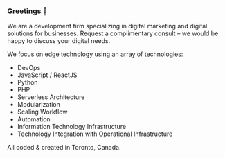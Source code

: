 ### Greetings 👋
We are a development firm specializing in digital marketing and digital solutions for businesses.
Request a complimentary consult – we would be happy to discuss your digital needs.

We focus on edge technology using an array of technologies:

- DevOps
- JavaScript / ReactJS
- Python
- PHP
- Serverless Architecture
- Modularization
- Scaling Workflow
- Automation
- Information Technology Infrastructure
- Technology Integration with Operational Infrastructure

All coded & created in Toronto, Canada.

<!--
**yourfuse/yourfuse** is a ✨ _special_ ✨ repository because its `README.md` (this file) appears on your GitHub profile.

Here are some ideas to get you started:

- 🔭 I’m currently working on ...
- 🌱 I’m currently learning ...
- 👯 I’m looking to collaborate on ...
- 🤔 I’m looking for help with ...
- 💬 Ask me about ...
- 📫 How to reach me: ...
- 😄 Pronouns: ...
- ⚡ Fun fact: ...
-->

